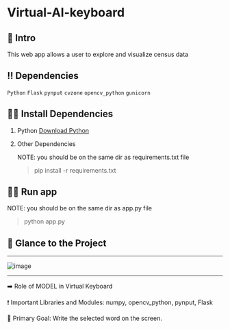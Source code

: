 # Virtual-AI-keyboard

## 📃 Intro
This web app allows a user to explore and visualize census data


## ‼ Dependencies

`Python` `Flask` `pynput` `cvzone` `opencv_python` `gunicorn`


## 👩‍💻 Install Dependencies

1. Python
<a href="https://www.python.org/downloads/" target="_blank">Download Python</a>
    
 
2. Other Dependencies

    NOTE: you should be on the same dir as requirements.txt file 
    > pip install -r requirements.txt


## 🏃‍♂️ Run app

NOTE: you should be on the same dir as app.py file
> python app.py


## 👀 Glance to the Project
____

![image](https://user-images.githubusercontent.com/71517975/137143216-c2a29246-9cf6-445c-9238-cdf5880f36cd.png)

____

➡️ Role of MODEL in Virtual Keyboard

❗ Important Libraries and Modules: numpy, opencv_python, pynput, Flask

🎯 Primary Goal: Write the selected word on the screen.
